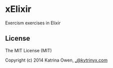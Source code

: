 # xElixir

Exercism exercises in Elixir
## License
The MIT License (MIT)

Copyright (c) 2014 Katrina Owen, _@kytrinyx.com
